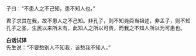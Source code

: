 子曰：“不患人之不己知，患不知人也。”

君子求其在我，故不患人之不己知。非孔子，则不知尧舜当祖述，非孟子，则不知孔子之圣，生民以来所未有，此知人之所以可贵，而我之不知人所以为可患也。

**白话试译**  
先生说：“不要愁别人不知我，该愁我不知人。”

